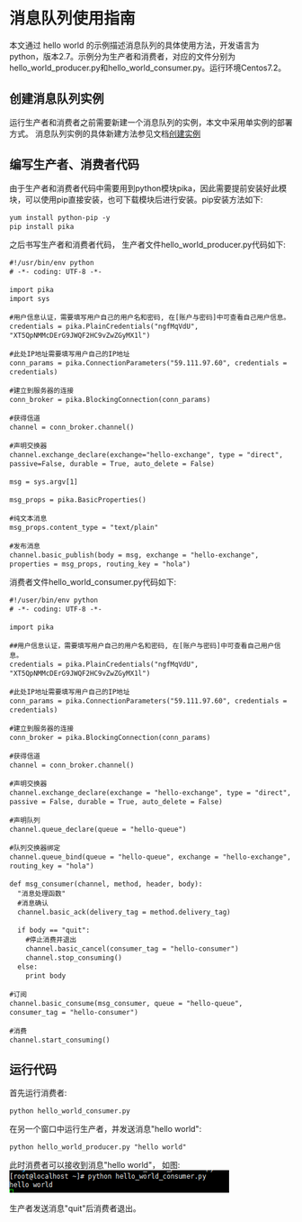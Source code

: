 # 消息队列使用指南

本文通过 hello world 的示例描述消息队列的具体使用方法，开发语言为python，版本2.7。示例分为生产者和消费者，对应的文件分别为hello_world_producer.py和hello_world_consumer.py。运行环境Centos7.2。

## 创建消息队列实例

运行生产者和消费者之前需要新建一个消息队列的实例，本文中采用单实例的部署方式。
消息队列实例的具体新建方法参见文档[创建实例](http://support.c.163.com/md.html#!平台服务/消息队列/使用指南/创建消息队列实例.md)

## 编写生产者、消费者代码

由于生产者和消费者代码中需要用到python模块pika，因此需要提前安装好此模块，可以使用pip直接安装，也可下载模块后进行安装。pip安装方法如下:

    yum install python-pip -y
    pip install pika

之后书写生产者和消费者代码， 生产者文件hello_world_producer.py代码如下:

    #!/usr/bin/env python
    # -*- coding: UTF-8 -*-
    
    import pika
    import sys 
    
    #用户信息认证，需要填写用户自己的用户名和密码, 在[账户与密码]中可查看自己用户信息。
    credentials = pika.PlainCredentials("ngfMqVdU", "XT5QpNMMcDErG9JWQF2HC9vZwZGyMX1l")
    
    #此处IP地址需要填写用户自己的IP地址
    conn_params = pika.ConnectionParameters("59.111.97.60", credentials = credentials)
    
    #建立到服务器的连接
    conn_broker = pika.BlockingConnection(conn_params)
    
    #获得信道
    channel = conn_broker.channel()
    
    #声明交换器
    channel.exchange_declare(exchange="hello-exchange", type = "direct", passive=False, durable = True, auto_delete = False)
    
    msg = sys.argv[1]
    
    msg_props = pika.BasicProperties()
    
    #纯文本消息
    msg_props.content_type = "text/plain"
    
    #发布消息
    channel.basic_publish(body = msg, exchange = "hello-exchange", properties = msg_props, routing_key = "hola")

消费者文件hello_world_consumer.py代码如下:

    #!/user/bin/env python
    # -*- coding: UTF-8 -*- 
    
    import pika
    
    ##用户信息认证，需要填写用户自己的用户名和密码, 在[账户与密码]中可查看自己用户信息。
    credentials = pika.PlainCredentials("ngfMqVdU", "XT5QpNMMcDErG9JWQF2HC9vZwZGyMX1l")
    
    #此处IP地址需要填写用户自己的IP地址          
    conn_params = pika.ConnectionParameters("59.111.97.60", credentials = credentials)
    
    #建立到服务器的连接
    conn_broker = pika.BlockingConnection(conn_params)
    
    #获得信道
    channel = conn_broker.channel()
    
    #声明交换器
    channel.exchange_declare(exchange = "hello-exchange", type = "direct", passive = False, durable = True, auto_delete = False)
    
    #声明队列
    channel.queue_declare(queue = "hello-queue")
    
    #队列交换器绑定
    channel.queue_bind(queue = "hello-queue", exchange = "hello-exchange", routing_key = "hola")
    
    def msg_consumer(channel, method, header, body):
      "消息处理函数"
      #消息确认
      channel.basic_ack(delivery_tag = method.delivery_tag)
    
      if body == "quit":
        #停止消费并退出
        channel.basic_cancel(consumer_tag = "hello-consumer")
        channel.stop_consuming()
      else:
        print body
    
    #订阅
    channel.basic_consume(msg_consumer, queue = "hello-queue", consumer_tag = "hello-consumer")
    
    #消费
    channel.start_consuming()


## 运行代码

首先运行消费者:

    python hello_world_consumer.py

在另一个窗口中运行生产者，并发送消息"hello world":

    python hello_world_producer.py "hello world"

此时消费者可以接收到消息"hello world"， 如图:
![](../image/consumer.png)

生产者发送消息"quit"后消费者退出。